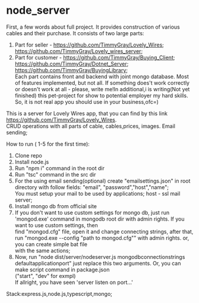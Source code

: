 # node_server
First, a few words about full project. It provides construction of various cables and their purchase. It consists of two large parts:   
1) Part for seller - https://github.com/TimmyGray/Lovely_Wires; https://github.com/TimmyGray/Lovely_wires_server;  
2) Part for customer - https://github.com/TimmyGray/Buying_Client; https://github.com/TimmyGray/Dotnet_Server; https://github.com/TimmyGray/BuyingLibrary;  
Each part contains front and backend with joint mongo database. Most of features implemented, but not all. If something does't work correctly or doesn't work at all - 
please, write me!In additional,i is writing(Not yet finished) this pet-project for show to potential employer my hard skills. So, it is not real app you should use in your business,ofc=)    

This is a server for Lovely Wires app, that you can find by this link https://github.com/TimmyGray/Lovely_Wires.  
CRUD operations with all parts of cable, cables,prices, images. Email sending;  

How to run ( 1-5 for the first time):  
1) Clone repo  
2) Install node.js  
3) Run "npm i" command in the root dir  
4) Run "tsc" command in the src dir  
5) For the using email sending(optional) create "emailsettings.json" in root directory with follow fields: "email", "password","host","name";  
You must setup your mail to be used by applications; host - ssl mail server;  
6) Install mongo db from official site  
7) If you don't want to use custom settings for mongo db, just run 'mongod.exe' command in mongodb root dir with admin rights. If you want to use custom settings, then  
find "mongod.cfg" file, open it and change connecting strings, after that, run "mongod.exe --config "path to mongod.cfg"" with admin rights. or, you can create simple bat file  
with the same actions;  
8) Now, run "node dist/server/nodeserver.js mongodbconnectionstrings defaultapplicationport" just replace this two arguments. Or, you can make script command in package.json  
("start", "dev" for exmpl)  
 If allright, you have seen 'server listen on port...'  

Stack:express.js,node.js,typescript,mongo;

